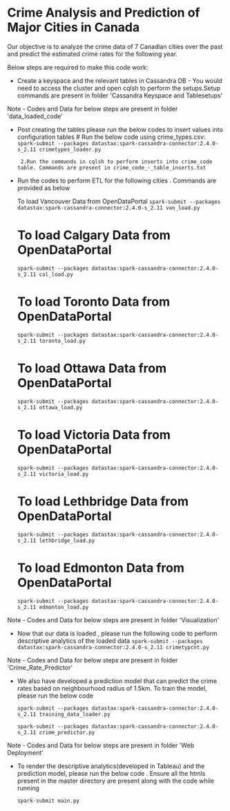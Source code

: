 # Crime Analysis and Prediction of Major Cities in Canada

Our objective is to analyze the crime data of 7 Canadian cities over the past and predict  the  estimated  crime rates  for  the  following year. 

Below steps are required to make this code work:

*  Create a keyspace and the relevant tables in Cassandra DB - You would need to access the cluster and open cqlsh to perform the setups.Setup commands are present in folder 'Cassandra Keyspace and Tablesetups'

Note - Codes and Data for below steps are present in folder 'data_loaded_code'
*  Post creating the tables please run the below codes to insert values into configuration tables
        # Run the below code using crime_types.csv:
        `spark-submit --packages datastax:spark-cassandra-connector:2.4.0-s_2.11 crimetypes_loader.py`
        
        2.Run the commands in cqlsh to perform inserts into crime_code table. Commands are present in crime_code_-_table_inserts.txt
            

*  Run the codes to perform ETL for the following cities . Commands are provided as below
        
    To load Vancouver Data from OpenDataPortal
    `spark-submit --packages datastax:spark-cassandra-connector:2.4.0-s_2.11 van_load.py`
        
    # To load Calgary Data from OpenDataPortal
    `spark-submit --packages datastax:spark-cassandra-connector:2.4.0-s_2.11 cal_load.py`
        
    # To load Toronto Data from OpenDataPortal
    `spark-submit --packages datastax:spark-cassandra-connector:2.4.0-s_2.11 toronto_load.py`  
        
    # To load Ottawa Data from OpenDataPortal
    `spark-submit --packages datastax:spark-cassandra-connector:2.4.0-s_2.11 ottawa_load.py`
        
    # To load Victoria Data from OpenDataPortal
    `spark-submit --packages datastax:spark-cassandra-connector:2.4.0-s_2.11 victoria_load.py`
        
    # To load Lethbridge Data from OpenDataPortal
    `spark-submit --packages datastax:spark-cassandra-connector:2.4.0-s_2.11 lethbridge_load.py` 
        
    # To load Edmonton Data from OpenDataPortal
    `spark-submit --packages datastax:spark-cassandra-connector:2.4.0-s_2.11 edmonton_load.py`

Note - Codes and Data for below steps are present in folder 'Visualization'
*  Now that our data is loaded , please run the following code to perform descriptive analytics of the loaded data
    `spark-submit --packages datastax:spark-cassandra-connector:2.4.0-s_2.11 crimetypcnt.py`

Note - Codes and Data for below steps are present in folder 'Crime_Rate_Predictor'
* We also have developed a prediction model that can predict the crime rates based on neighbourhood radius of 1.5km. To train the model, please run the below code
        
    `spark-submit --packages datastax:spark-cassandra-connector:2.4.0-s_2.11 training_data_loader.py`

    `spark-submit --packages datastax:spark-cassandra-connector:2.4.0-s_2.11 crime_predictor.py`

Note - Codes and Data for below steps are present in folder 'Web Deployment'
* To render the descriptive analytics(developed in Tableau) and the prediction model, please run the below code . Ensure all the htmls present in the master directory are present along with the code while running

    `spark-submit main.py`
